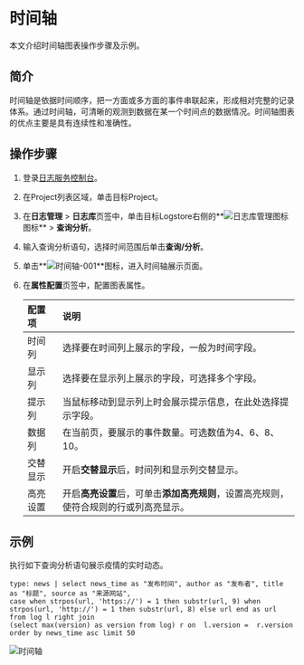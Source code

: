 # 时间轴

本文介绍时间轴图表操作步骤及示例。

## 简介

时间轴是依据时间顺序，把一方面或多方面的事件串联起来，形成相对完整的记录体系。通过时间轴，可清晰的观测到数据在某一个时间点的数据情况。时间轴图表的优点主要是具有连续性和准确性。

## 操作步骤

1.  登录[日志服务控制台](https://sls.console.aliyun.com)。

2.  在Project列表区域，单击目标Project。

3.  在**日志管理** \> **日志库**页签中，单击目标Logstore右侧的**![日志库管理图标](https://static-aliyun-doc.oss-cn-hangzhou.aliyuncs.com/assets/img/zh-CN/9232359951/p52166.png)图标** \> **查询分析**。

4.  输入查询分析语句，选择时间范围后单击**查询/分析**。

5.  单击**![时间轴-001](https://static-aliyun-doc.oss-cn-hangzhou.aliyuncs.com/assets/img/zh-CN/5144588951/p94027.png)**图标，进入时间轴展示页面。

6.  在**属性配置**页签中，配置图表属性。

    |配置项|说明|
    |:--|:-|
    |时间列|选择要在时间列上展示的字段，一般为时间字段。|
    |显示列|选择要在显示列上展示的字段，可选择多个字段。|
    |提示列|当鼠标移动到显示列上时会展示提示信息，在此处选择提示字段。|
    |数据列|在当前页，要展示的事件数量。可选数值为4、6、8、10。|
    |交替显示|开启**交替显示**后，时间列和显示列交替显示。|
    |高亮设置|开启**高亮设置**后，可单击**添加高亮规则**，设置高亮规则，使符合规则的行或列高亮显示。|


## 示例

执行如下查询分析语句展示疫情的实时动态。

```
type: news | select news_time as "发布时间", author as "发布者", title as "标题", source as "来源网站",
case when strpos(url, 'https://') = 1 then substr(url, 9) when  strpos(url, 'http://') = 1 then substr(url, 8) else url end as url from log l right join 
(select max(version) as version from log) r on  l.version =  r.version order by news_time asc limit 50
```

![时间轴](https://static-aliyun-doc.oss-cn-hangzhou.aliyuncs.com/assets/img/zh-CN/5144588951/p127140.png)

